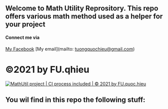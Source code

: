## Welcome to Math Utility Reprository. This repo offers various math method used as a helper for your project

#### Connect me via
[My Facebook](https://facebook.com/qhieu501)
[My email](mailto: tuongquochieu@gmail.com)

©2021 by FU.qhieu
=======

[![MathUtil project | CI process included | © 2021 by FU.quoc.hieu](https://github.com/tuongquochieu/1st-Upload/actions/workflows/mathutil-ci-actions.yml/badge.svg)](https://github.com/tuongquochieu/1st-Upload/actions/workflows/mathutil-ci-actions.yml)

## You wil find in this repo the following stuff:

